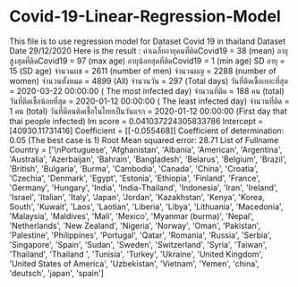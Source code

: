 # Covid-19-Linear-Regression-Model

This file is to use regression model for Dataset Covid 19 in thailand
Dataset Date 29/12/2020
Here is the result :
ค่าเฉลี่ยอายุคนที่ติดCovid19 = 38 (mean)
อายุสูงสุดที่ติดCovid19 = 97 (max age)
อายุน้อยสุดที่ติดCovid19 = 1 (min age)
SD อายุ = 15 (SD age)
จำนวนผช = 2611 (number of men)
จำนวนผญ = 2288 (number of women)
จำนวนทั้งหมด = 4899 (All)
จำนวนวัน = 297 (Total days)
วันที่ติดเชื้อเยอะที่สุด = 2020-03-22 00:00:00 ( The most infected day)
จำนวนที่ติด = 188 คน (total)
วันที่ติดเชื้อน้อยที่สุด = 2020-01-12 00:00:00  ( The least infected day)
จำนวนที่ติด = 1 คน (total)
วันที่มีคนติดเชื้อในไทยเป็นวันแรก = 2020-01-12 00:00:00 (First day that thai people infected)
lm score = 0.041037224305833786
Intercept = [40930.11731416]
Coefficient = [[-0.055468]]
Coefficient of determination: 0.05 (The best case is 1)
Root Mean squared error: 28.71
List of Fullname Country = ['\nPortuguese', 'Afghanistan', 'Albania', 'American', 'Argentina', 'Australia', 'Azerbaijan', 'Bahrain', 'Bangladesh', 'Belarus', 'Belgium', 'Brazil', 'British', 'Bulgaria', 'Burma', 'Cambodia', 'Canada', 'China', 'Croatia', 'Czechia', 'Denmark', 'Egypt', 'Estonia', 'Ethiopia', 'Finland', 'France', 'Germany', 'Hungary', 'India', 'India-Thailand', 'Indonesia', 'Iran', 'Ireland', 'Israel', 'Italian', 'Italy', 'Japan', 'Jordan', 'Kazakhstan', 'Kenya', 'Korea, South', 'Kuwait', 'Laos', 'Laotian', 'Liberia', 'Libya', 'Lithuania', 'Macedonia', 'Malaysia', 'Maldives', 'Mali', 'Mexico', 'Myanmar (burma)', 'Nepal', 'Netherlands', 'New Zealand', 'Nigeria', 'Norway', 'Oman', 'Pakistan', 'Palestine', 'Philippines', 'Portugal', 'Qatar', 'Romania', 'Russia', 'Serbia', 'Singapore', 'Spain', 'Sudan', 'Sweden', 'Switzerland', 'Syria', 'Taiwan', 'Thailand', 'Thailand ', 'Tunisia', 'Turkey', 'Ukraine', 'United Kingdom', 'United States of America', 'Uzbekistan', 'Vietnam', 'Yemen', 'china', 'deutsch', 'japan', 'spain']
